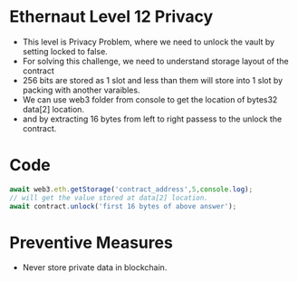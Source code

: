 
# Ethernaut Level 12 Privacy
- This level is Privacy Problem, where we need to unlock the vault by setting locked to false.
- For solving this challenge, we need to understand storage layout of the contract
- 256 bits are stored as 1 slot and less than them will store into 1 slot by packing with another varaibles.
- We can use web3 folder from console to get the location of bytes32 data[2] location.
- and by extracting 16 bytes from left to right passess to the unlock the contract.
# Code
```javascript
await web3.eth.getStorage('contract_address',5,console.log);
// will get the value stored at data[2] location.
await contract.unlock('first 16 bytes of above answer');
```
# Preventive Measures
-  Never store private data in blockchain.
 



